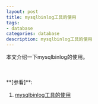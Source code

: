 ```yaml
---
layout: post
title: mysqlbinlog工具的使用
tags:
- database
categories: database
description: mysqlbinlog工具的使用
---
```



本文介绍一下mysqlbinlog的使用。


<!-- more -->









<br />
<br />
**[参看]**:


1. [mysqlbinlog工具的使用](https://blog.csdn.net/u012982280/article/details/81453662)



<br />
<br />
<br />

